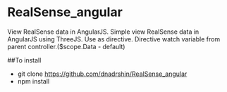 # RealSense_angular
View RealSense data in AngularJS. 
Simple view RealSense data in AngularJS using ThreeJS. Use as directive.
Directive watch variable from parent controller.($scope.Data - default)

##To install
* git clone https://github.com/dnadrshin/RealSense_angular
* npm install


